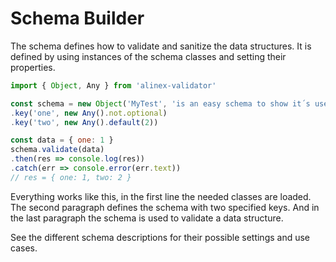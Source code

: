 # Schema Builder

The schema defines how to validate and sanitize the data structures. It is defined
by using instances of the schema classes and setting their properties.

```js
import { Object, Any } from 'alinex-validator'

const schema = new Object('MyTest', 'is an easy schema to show it´s use')
.key('one', new Any().not.optional)
.key('two', new Any().default(2))

const data = { one: 1 }
schema.validate(data)
.then(res => console.log(res))
.catch(err => console.error(err.text))
// res = { one: 1, two: 2 }
```

Everything works like this, in the first line the needed classes are loaded. The
second paragraph defines the schema with two specified keys. And in the last paragraph
the schema is used to validate a data structure.

See the different schema descriptions for their possible settings and use cases.
